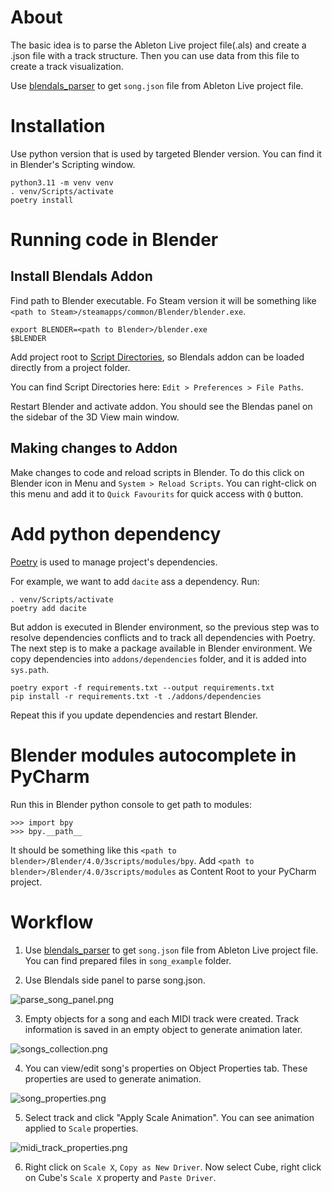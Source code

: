 # About

The basic idea is to parse the Ableton Live project file(.als) 
and create a .json file with a track structure. Then you can use data from
this file to create a track visualization.

Use [blendals_parser](https://github.com/Alerion/blendals_parser) to get `song.json` file
from Ableton Live project file.


# Installation

Use python version that is used by targeted Blender version. You can find it in Blender's Scripting window.
```
python3.11 -m venv venv
. venv/Scripts/activate
poetry install
```


# Running code in Blender

## Install Blendals Addon

Find path to Blender executable. Fo Steam version it will be something like `<path to Steam>/steamapps/common/Blender/blender.exe`.

```
export BLENDER=<path to Blender>/blender.exe
$BLENDER
```

Add project root to [Script Directories](https://docs.blender.org/manual/en/latest/editors/preferences/file_paths.html#script-directories),
so Blendals addon can be loaded directly from a project folder.

You can find Script Directories here: `Edit > Preferences > File Paths`.

Restart Blender and activate addon. You should see the Blendas panel on the sidebar of the 3D View main window.


## Making changes to Addon

Make changes to code and reload scripts in Blender. To do this click on Blender icon in Menu and `System > Reload Scripts`.
You can right-click on this menu and add it to `Quick Favourits` for quick access with `Q` button.


# Add python dependency

[Poetry](https://python-poetry.org/) is used to manage project's dependencies.

For example, we want to add `dacite` ass a dependency. Run:

```
. venv/Scripts/activate
poetry add dacite
```

But addon is executed in Blender environment, so the previous step was to resolve dependencies conflicts
and to track all dependencies with Poetry. The next step is to make a package available in Blender environment.
We copy dependencies into `addons/dependencies` folder, and it is added into `sys.path`.

```
poetry export -f requirements.txt --output requirements.txt
pip install -r requirements.txt -t ./addons/dependencies
```

Repeat this if you update dependencies and restart Blender.


# Blender modules autocomplete in PyCharm

Run this in Blender python console to get path to modules:
```
>>> import bpy
>>> bpy.__path__
```

It should be something like this `<path to blender>/Blender/4.0/3scripts/modules/bpy`.
Add `<path to blender>/Blender/4.0/3scripts/modules` as Content Root to your PyCharm project.


# Workflow

1. Use [blendals_parser](https://github.com/Alerion/blendals_parser) to get `song.json` file
from Ableton Live project file. You can find prepared files in ``song_example`` folder.

2. Use Blendals side panel to parse song.json.

![parse_song_panel.png](./images/parse_song_panel.png)

3. Empty objects for a song and each MIDI track were created. Track information is saved in an empty object to generate animation later.

![songs_collection.png](./images/songs_collection.png)

4. You can view/edit song's properties on Object Properties tab. These properties are used to generate animation.

![song_properties.png](./images/song_properties.png)

5. Select track and click "Apply Scale Animation". You can see animation applied to ``Scale`` properties.

![midi_track_properties.png](./images/midi_track_properties.png)

6. Right click on ``Scale X``, ``Copy as New Driver``. Now select Cube, right click on Cube's ``Scale X`` property and ``Paste Driver``.
